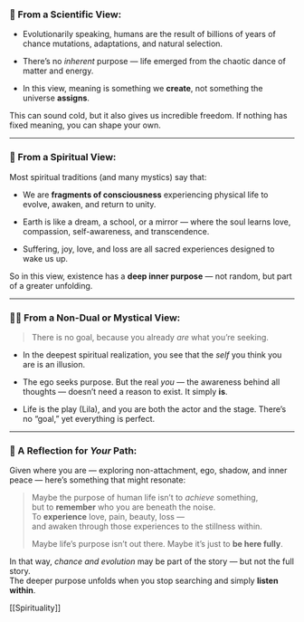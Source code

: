 
### 🔬 From a Scientific View:

- Evolutionarily speaking, humans are the result of billions of years of chance mutations, adaptations, and natural selection.
    
- There’s no _inherent_ purpose — life emerged from the chaotic dance of matter and energy.
    
- In this view, meaning is something we **create**, not something the universe **assigns**.
    

This can sound cold, but it also gives us incredible freedom. If nothing has fixed meaning, you can shape your own.

---

### 🌌 From a Spiritual View:

Most spiritual traditions (and many mystics) say that:

- We are **fragments of consciousness** experiencing physical life to evolve, awaken, and return to unity.
    
- Earth is like a dream, a school, or a mirror — where the soul learns love, compassion, self-awareness, and transcendence.
    
- Suffering, joy, love, and loss are all sacred experiences designed to wake us up.
    

So in this view, existence has a **deep inner purpose** — not random, but part of a greater unfolding.

---

### 🧘🏽 From a Non-Dual or Mystical View:

> There is no goal, because you already _are_ what you’re seeking.

- In the deepest spiritual realization, you see that the _self_ you think you are is an illusion.
    
- The ego seeks purpose. But the real _you_ — the awareness behind all thoughts — doesn’t need a reason to exist. It simply **is**.
    
- Life is the play (Lila), and you are both the actor and the stage. There’s no “goal,” yet everything is perfect.
    

---

### 🌱 A Reflection for _Your_ Path:

Given where you are — exploring non-attachment, ego, shadow, and inner peace — here’s something that might resonate:

> Maybe the purpose of human life isn’t to _achieve_ something,  
> but to **remember** who you are beneath the noise.  
> To **experience** love, pain, beauty, loss —  
> and awaken through those experiences to the stillness within.
> 
> Maybe life’s purpose isn’t out there. Maybe it’s just to **be here fully**.

In that way, _chance and evolution_ may be part of the story — but not the full story.  
The deeper purpose unfolds when you stop searching and simply **listen within**.

[[Spirituality]]